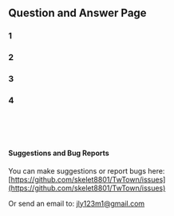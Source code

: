 ## Question and Answer Page



### 1

### 2


### 3


### 4





<br>
<br> 
<br> 



#### Suggestions and Bug Reports


You can make suggestions or report bugs here: [https://github.com/skelet8801/TwTown/issues](https://github.com/skelet8801/TwTown/issues)

Or send an email to: jly123m1@gmail.com
